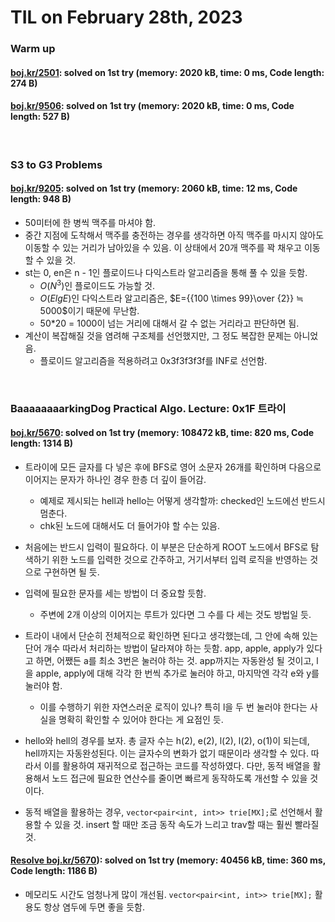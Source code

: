 # **TIL on February 28th, 2023**
### Warm up
#### [boj.kr/2501](../../../Problem%20Solving/boj/uncategorized/2501-02-28-2023.cpp): solved on 1st try (memory: 2020 kB, time: 0 ms, Code length: 274 B)

#### [boj.kr/9506](../../../Problem%20Solving/boj/uncategorized/9506-02-28-2023.cpp): solved on 1st try (memory: 2020 kB, time: 0 ms, Code length: 527 B)
<br>

### S3 to G3 Problems
#### [boj.kr/9205](../../../Problem%20Solving/boj/random%20defense/9205-02-28-2023.cpp): solved on 1st try (memory: 2060 kB, time: 12 ms, Code length: 948 B)
* 50미터에 한 병씩 맥주를 마셔야 함.
* 중간 지점에 도착해서 맥주를 충전하는 경우를 생각하면 아직 맥주를 마시지 않아도 이동할 수 있는 거리가 남아있을 수 있음. 이 상태에서 20개 맥주를 꽉 채우고 이동할 수 있을 것.
* st는 0, en은 n - 1인 플로이드나 다익스트라 알고리즘을 통해 풀 수 있을 듯함.
  - $O(N^3)$인 플로이드도 가능할 것.
  - $O(ElgE)$인 다익스트라 알고리즘은, $E={{100 \times 99}\over {2}} ≒ 5000$이기 때문에 무난함.
  - 50*20 = 1000이 넘는 거리에 대해서 갈 수 없는 거리라고 판단하면 됨.
* 계산이 복잡해질 것을 염려해 구조체를 선언했지만, 그 정도 복잡한 문제는 아니었음.
  - 플로이드 알고리즘을 적용하려고 0x3f3f3f3f를 INF로 선언함.
<br>

### BaaaaaaaarkingDog Practical Algo. Lecture: 0x1F 트라이
#### [boj.kr/5670](../../../Problem%20Solving/boj/Trie/5670-02-28-2023.cpp): solved on 1st try (memory: 108472 kB, time: 820 ms, Code length: 1314 B)
* 트라이에 모든 글자를 다 넣은 후에 BFS로 영어 소문자 26개를 확인하며 다음으로 이어지는 문자가 하나인 경우 한층 더 깊이 들어감.
  - 예제로 제시되는 hell과 hello는 어떻게 생각할까: checked인 노드에선 반드시 멈춘다.
  - chk된 노드에 대해서도 더 들어가야 할 수는 있음.
* 처음에는 반드시 입력이 필요하다. 이 부분은 단순하게 ROOT 노드에서 BFS로 탐색하기 위한 노드를 입력한 것으로 간주하고, 거기서부터 입력 로직을 반영하는 것으로 구현하면 될 듯.
* 입력에 필요한 문자를 세는 방법이 더 중요할 듯함.
  - 주변에 2개 이상의 이어지는 루트가 있다면 그 수를 다 세는 것도 방법일 듯.

* 트라이 내에서 단순히 전체적으로 확인하면 된다고 생각했는데, 그 안에 속해 있는 단어 개수 따라서 처리하는 방법이 달라져야 하는 듯함. app, apple, apply가 있다고 하면, 어쨌든 a를 최소 3번은 눌러야 하는 것. app까지는 자동완성 될 것이고, l을 apple, apply에 대해 각각 한 번씩 추가로 눌러야 하고, 마지막엔 각각 e와 y를 눌러야 함.
  - 이를 수행하기 위한 자연스러운 로직이 있나? 특히 l을 두 번 눌러야 한다는 사실을 명확히 확인할 수 있어야 한다는 게 요점인 듯.

* hello와 hell의 경우를 보자. 총 글자 수는 h(2), e(2), l(2), l(2), o(1)이 되는데, hell까지는 자동완성된다. 이는 글자수의 변화가 없기 때문이라 생각할 수 있다. 따라서 이를 활용하여 재귀적으로 접근하는 코드를 작성하였다. 다만, 동적 배열을 활용해서 노드 접근에 필요한 연산수를 줄이면 빠르게 동작하도록 개선할 수 있을 것이다.

* 동적 배열을 활용하는 경우, `vector<pair<int, int>> trie[MX];`로 선언해서 활용할 수 있을 것. insert 할 때만 조금 동작 속도가 느리고 trav할 때는 훨씬 빨라질 것.

#### [Resolve boj.kr/5670](../../../Problem%20Solving/boj/Trie/5670-re-02-28-2023.cpp)): solved on 1st try (memory: 40456 kB, time: 360 ms, Code length: 1186 B)
* 메모리도 시간도 엄청나게 많이 개선됨. `vector<pair<int, int>> trie[MX];` 활용도 항상 염두에 두면 좋을 듯함.